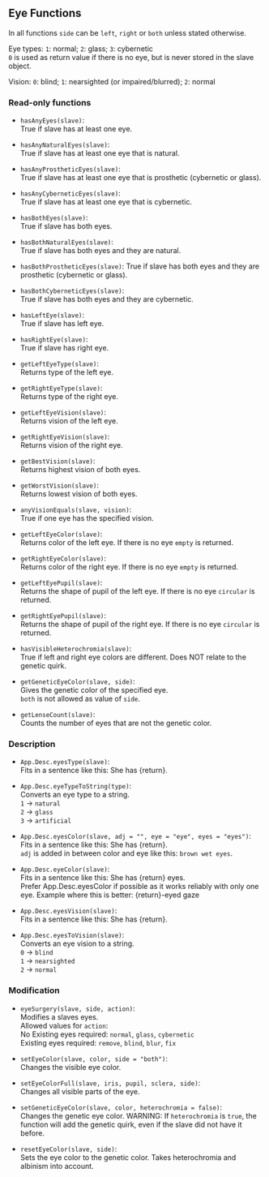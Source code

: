 ## Eye Functions

In all functions `side` can be `left`, `right` or `both` unless stated otherwise.

Eye types: `1`: normal; `2`: glass; `3`: cybernetic  
`0` is used as return value if there is no eye, but is never stored in the slave object.

Vision: `0`: blind; `1`: nearsighted (or impaired/blurred); `2`: normal

### Read-only functions

* `hasAnyEyes(slave)`:  
    True if slave has at least one eye.

* `hasAnyNaturalEyes(slave)`:  
    True if slave has at least one eye that is natural.

* `hasAnyProstheticEyes(slave)`:  
    True if slave has at least one eye that is prosthetic (cybernetic or glass).

* `hasAnyCyberneticEyes(slave)`:  
    True if slave has at least one eye that is cybernetic.

* `hasBothEyes(slave)`:  
    True if slave has both eyes.

* `hasBothNaturalEyes(slave)`:    
    True if slave has both eyes and they are natural.

* `hasBothProstheticEyes(slave)`:
    True if slave has both eyes and they are prosthetic (cybernetic or glass).

* `hasBothCyberneticEyes(slave)`:  
    True if slave has both eyes and they are cybernetic.

* `hasLeftEye(slave)`:  
    True if slave has left eye.

* `hasRightEye(slave)`:  
    True if slave has right eye.

* `getLeftEyeType(slave)`:  
    Returns type of the left eye.

* `getRightEyeType(slave)`:  
    Returns type of the right eye.

* `getLeftEyeVision(slave)`:  
    Returns vision of the left eye.

* `getRightEyeVision(slave)`:  
    Returns vision of the right eye.

* `getBestVision(slave)`:  
    Returns highest vision of both eyes.

* `getWorstVision(slave)`:  
    Returns lowest vision of both eyes. 

* `anyVisionEquals(slave, vision)`:  
    True if one eye has the specified vision.

* `getLeftEyeColor(slave)`:  
    Returns color of the left eye. If there is no eye `empty` is returned.

* `getRightEyeColor(slave)`:  
    Returns color of the right eye. If there is no eye `empty` is returned.

* `getLeftEyePupil(slave)`:  
    Returns the shape of pupil of the left eye. If there is no eye `circular` is returned.

* `getRightEyePupil(slave)`:  
    Returns the shape of pupil of the right eye. If there is no eye `circular` is returned.

* `hasVisibleHeterochromia(slave)`:  
    True if left and right eye colors are different. Does NOT relate to the genetic quirk.

* `getGeneticEyeColor(slave, side)`:  
    Gives the genetic color of the specified eye.  
    `both` is not allowed as value of `side`.

* `getLenseCount(slave)`:  
    Counts the number of eyes that are not the genetic color.


### Description

* `App.Desc.eyesType(slave)`:  
    Fits in a sentence like this: She has {return}.

* `App.Desc.eyeTypeToString(type)`:  
    Converts an eye type to a string.  
    `1` -> `natural`  
    `2` -> `glass`  
    `3` -> `artificial`

* `App.Desc.eyesColor(slave, adj = "", eye = "eye", eyes = "eyes")`:  
    Fits in a sentence like this: She has {return}.  
    `adj` is added in between color and eye like this: `brown wet eyes`.

* `App.Desc.eyeColor(slave)`:  
    Fits in a sentence like this: She has {return} eyes.  
    Prefer App.Desc.eyesColor if possible as it works reliably with only one eye. Example where this is better: {return}-eyed gaze

* `App.Desc.eyesVision(slave)`:  
    Fits in a sentence like this: She has {return}.

* `App.Desc.eyesToVision(slave)`:  
    Converts an eye vision to a string.  
    `0` -> `blind`  
    `1` -> `nearsighted`  
    `2` -> `normal`  


### Modification

* `eyeSurgery(slave, side, action)`:  
    Modifies a slaves eyes.  
    Allowed values for `action`:  
    No Existing eyes required: `normal`, `glass`, `cybernetic`  
    Existing eyes required: `remove`, `blind`, `blur`, `fix`

* `setEyeColor(slave, color, side = "both")`:  
    Changes the visible eye color.

* `setEyeColorFull(slave, iris, pupil, sclera, side)`:  
    Changes all visible parts of the eye.

* `setGeneticEyeColor(slave, color, heterochromia = false)`:  
    Changes the genetic eye color. WARNING: If `heterochromia` is `true`, the function will add the genetic quirk, even if the slave did not have it before.

* `resetEyeColor(slave, side)`:  
    Sets the eye color to the genetic color. Takes heterochromia and albinism into account.